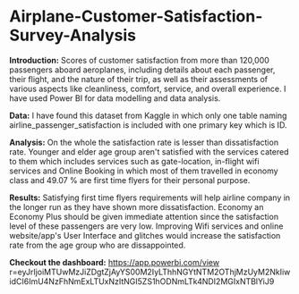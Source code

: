 # Airplane-Customer-Satisfaction-Survey-Analysis

**Introduction:** Scores of customer satisfaction from more than 120,000 passengers aboard aeroplanes, including details about each passenger, their flight, and the nature of their trip, as well as their assessments of various aspects like cleanliness, comfort, service, and overall experience. I have used Power BI for data modelling and data analysis.

**Data:** I have found this dataset from Kaggle in which only one table naming airline_passenger_satisfaction is included with one primary key which is ID. 
          
**Analysis:** On the whole the satisfaction rate is lesser than dissatisfaction rate. Younger and elder age group aren't satisfied with the services catered to them which includes services such as gate-location, in-flight wifi services and Online Booking in which most of them travelled in economy class and 49.07 % are first time flyers for their personal purpose. 

**Results:** Satisfying first time flyers requirements will help airline company in the longer run as they have shown more dissatisfaction. Economy an Economy Plus should be given immediate attention since the satisfaction level of these passengers are very low. Improving Wifi services and online website/app's User Interface and glitches would increase the satisfaction rate from the age group who are dissappointed.

**Checkout the dashboard:** https://app.powerbi.com/view r=eyJrIjoiMTUwMzJiZDgtZjAyYS00M2IyLThhNGYtNTM2OThjMzUyM2NkIiwidCI6ImU4NzFhNmExLTUxNzItNGI5ZS1hODNmLTk4NDI2MGIxNTBlYiJ9
